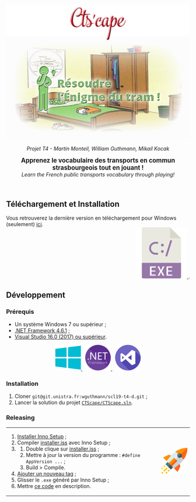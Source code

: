 <div align='center'>
  <img src='./.gitlab/assets/screenshot.jpg' alt='Chargement du screenshot...' />
  <p><i>Projet T4 - Martin Monteil, William Guthmann, Mikail Kocak</i></p>
  <p><strong><big>Apprenez le vocabulaire des transports en commun strasbourgeois tout en jouant !</big></strong><br/>
     <i>Learn the French public transports vocabulary through playing!</i></p>
  <p>&nbsp; <!-- bottom margin --></p>
</div>

## Téléchargement et Installation
<div align='left'>
  Vous retrouverez la dernière version en téléchargement pour Windows (seulement)
  <a href='https://git.unistra.fr/wguthmann/scl19-t4-d/tags'>ici</a>.
</div>

<div align='right'>
  <a href='https://git.unistra.fr/wguthmann/scl19-t4-d/tags'>
    <img src='./.gitlab/assets/exe.png' alt='' width='140px' />
  </a>.
</div>

## Développement
### Prérequis
- Un système Windows 7 ou supérieur ;
- [.NET Framework 4.6.1](https://www.microsoft.com/en-us/download/details.aspx?id=49981) ;
- [Visual Studio 16.0 (2017) ou supérieur](https://visualstudio.microsoft.com/downloads/).

<div align='center'>
  <a href='#'>
    <img src='./.gitlab/assets/windows.png' alt='' width='70px' />
  </a>
  &nbsp;
  <a href='#'>
    <img src='./.gitlab/assets/.net.png' alt='' width='70px' />
  </a>
  &nbsp;
  <a href='https://visualstudio.microsoft.com/downloads/'>
    <img src='./.gitlab/assets/visual-studio.png' alt='' width='70px' />
  </a>
</div>

### Installation
1. Cloner `git@git.unistra.fr:wguthmann/scl19-t4-d.git` ;
1. Lancer la solution du projet [`CTScape/CTScape.sln`](CTScape/CTScape.sln).

### Releasing
<table style='border: 0'>
<tbody>
<tr style='border: 0'>
<td style='border: 0' width='83%'>
  <ol>
    <li><a href='http://www.jrsoftware.org/isdl.php#stable'>Installer Inno Setup</a> ;</li>
    <li>Compiler <a href='./installer.iss'>installer.iss</a> avec Inno Setup ;</li>
    <li><ol>
      <li>Double clique sur <a href='./installer.iss'>installer.iss</a> ;</li>
      <li>Mettre à jour la version du programme : <code>#define AppVersion ...</code> ;</li>
      <li>Build > Compile.</li>
    </ol></li>
    <li><a href='https://git.unistra.fr/wguthmann/scl19-t4-d/tags'>Ajouter un nouveau tag</a> ;</li>
    <li>Glisser le <code>.exe</code> généré par Inno Setup ;</li>
    <li>Mettre <a href='.gitlab/RELEASE_TEMPLATE.html'>ce code</a> en description.</li>
  </ol>
</td>
<td width='20%'>
  <img src='.gitlab/assets/startup.png' alt='Ship it!' />
</td>
</tr>
</tbody>
</table>

